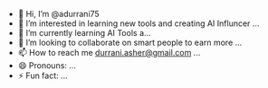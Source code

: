 - 👋 Hi, I’m @adurrani75
- 👀 I’m interested in learning new tools and creating AI Influncer  ...
- 🌱 I’m currently learning AI Tools a...
- 💞️ I’m looking to collaborate on smart people to earn more ...
- 📫 How to reach me durrani.asher@gmail.com ...
- 😄 Pronouns: ...
- ⚡ Fun fact: ...

<!---
adurrani75/adurrani75 is a ✨ special ✨ repository because its `README.md` (this file) appears on your GitHub profile.
You can click the Preview link to take a look at your changes.
--->
